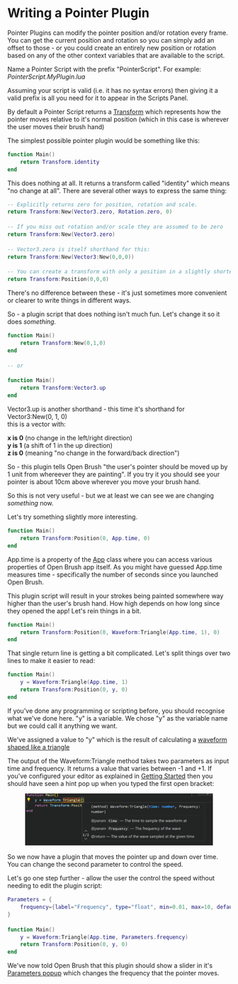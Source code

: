 # Writing a Pointer Plugin

Pointer Plugins can modify the pointer position and/or rotation every frame. You can get the current position and rotation so you can simply add an offset to those - or you could create an entirely new position or rotation based on any of the other context variables that are available to the script.

Name a Pointer Script with the prefix "PointerScript". For example: _PointerScript.MyPlugin.lua_&#x20;

Assuming your script is valid (i.e. it has no syntax errors) then giving it a valid prefix is all you need for it to appear in the Scripts Panel.

By default a Pointer Script returns a [Transform](broken-reference) which represents how the pointer moves relative to it's normal position (which in this case is wherever the user moves their brush hand)

The simplest possible pointer plugin would be something like this:

```lua
function Main()
    return Transform.identity
end
```

This does nothing at all. It returns a transform called "identity" which means "no change at all". There are several other ways to express the same thing:

```lua
-- Explicitly returns zero for position, rotation and scale.
return Transform:New(Vector3.zero, Rotation.zero, 0)

-- If you miss out rotation and/or scale they are assumed to be zero
return Transform:New(Vector3.zero)

-- Vector3.zero is itself shorthand for this:
return Transform:New(Vector3:New(0,0,0))

-- You can create a transform with only a position in a slightly shorter way:
return Transform:Position(0,0,0)
```

There's no difference between these - it's just sometimes more convenient or clearer to write things in different ways.

So - a plugin script that does nothing isn't much fun. Let's change it so it does _something._

```lua
function Main()
    return Transform:New(0,1,0)
end

-- or

function Main()
    return Transform:Vector3.up
end
```

Vector3.up is another shorthand - this time it's shorthand for Vector3:New(0, 1, 0)\
this is a vector with:

**x is 0** (no change in the left/right direction)\
**y is 1** (a shift of 1 in the up direction)\
**z is 0** (meaning "no change in the forward/back direction")

So - this plugin tells Open Brush "the user's pointer should be moved up by 1 unit from whereever they are painting".  If you try it you should see your pointer is about 10cm above wherever you move your brush hand.

So this is not very useful - but we at least we can see we are changing _something_ now.

Let's try something slightly more interesting.

```lua
function Main()
    return Transform:Position(0, App.time, 0)
end
```

App.time is a property of the [App](broken-reference) class where you can access various properties of Open Brush app itself. As you might have guessed App.time measures time - specifically the number of seconds since you launched Open Brush.

This plugin script will result in your strokes being painted somewhere way higher than the user's brush hand. How high depends on how long since they opened the app! Let's rein things in a bit.

```lua
function Main()
    return Transform:Position(0, Waveform:Triangle(App.time, 1), 0)
end
```

That single return line is getting a bit complicated. Let's split things over two lines to make it easier to read:

```lua
function Main()
    y = Waveform:Triangle(App.time, 1)
    return Transform:Position(0, y, 0)
end
```

If you've done any programming or scripting before, you should recognise what we've done here. "y" is a variable. We chose "y" as the variable name but we could call it anything we want.&#x20;

We've assigned a value to "y" which is the result of calculating a [waveform shaped like a triangle](https://en.wikipedia.org/wiki/Triangle\_wave)&#x20;

The output of the Waveform:Triangle method takes two parameters as input time and frequency. It returns a value that varies between -1 and +1. If you've configured your editor as explained in [Getting Started](getting-started.md) then you should have seen a hint pop up when you typed the first open bracket:

<figure><img src="../../../.gitbook/assets/image (1) (1) (1) (1).png" alt=""><figcaption></figcaption></figure>

So we now have a plugin that moves the pointer up and down over time. You can change the second parameter to control the speed.&#x20;

Let's go one step further - allow the user the control the speed without needing to edit the plugin script:

```lua
Parameters = {
    frequency={label="Frequency", type="float", min=0.01, max=10, default=2}
}

function Main()
    y = Waveform:Triangle(App.time, Parameters.frequency)
    return Transform:Position(0, y, 0)
end
```

We've now told Open Brush that this plugin should show a slider in it's [Parameters popup](../using-plugins.md#plugin-parameters) which changes the frequency that the pointer moves.
